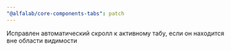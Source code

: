 ```yaml
---
"@alfalab/core-components-tabs": patch
---
```


Исправлен автоматический скролл к активному табу, если он находится вне области видимости
